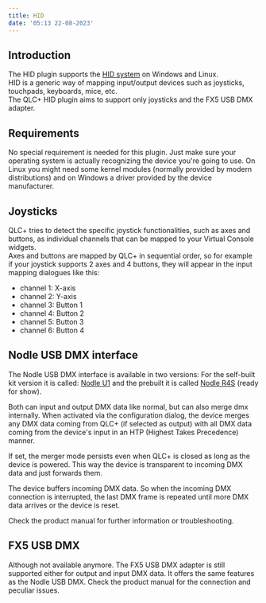 ```yaml
---
title: HID
date: '05:13 22-08-2023'
---
```


Introduction
------------

The HID plugin supports the [HID system](https://en.wikipedia.org/wiki/Human_interface_device) on Windows and Linux.  
HID is a generic way of mapping input/output devices such as joysticks, touchpads, keyboards, mice, etc.  
The QLC+ HID plugin aims to support only joysticks and the FX5 USB DMX adapter.

Requirements
------------

No special requirement is needed for this plugin. Just make sure your operating system is actually recognizing the device you're going to use. On Linux you might need some kernel modules (normally provided by modern distributions) and on Windows a driver provided by the device manufacturer.

Joysticks
---------

QLC+ tries to detect the specific joystick functionalities, such as axes and buttons, as individual channels that can be mapped to your Virtual Console widgets.  
Axes and buttons are mapped by QLC+ in sequential order, so for example if your joystick supports 2 axes and 4 buttons, they will appear in the input mapping dialogues like this:  

* channel 1: X-axis
* channel 2: Y-axis
* channel 3: Button 1
* channel 4: Button 2
* channel 5: Button 3
* channel 6: Button 4

Nodle USB DMX interface
-----------------------

The Nodle USB DMX interface is available in two versions: For the self-built kit version it is called:
[Nodle U1](https://www.dmxcontrol-projects.org/en/projects/nodle-u1.html) and the prebuilt it is called [Nodle R4S](https://www.dmxcontrol-projects.org/en/projects/nodle-r4s.html) (ready for show).

Both can input and output DMX data like normal, but can also merge dmx internally. When activated via the configuration
dialog, the device merges any DMX data coming from QLC+ (if selected as output) with all
DMX data coming from the device's input in an HTP (Highest Takes Precedence) manner.

If set, the merger mode persists even when QLC+ is closed as long as the device is powered.
This way the device is transparent to incoming DMX data and just forwards them.

The device buffers incoming DMX data. So when the incoming DMX connection is interrupted, the last
DMX frame is repeated until more DMX data arrives or the device is reset.

Check the product manual for further information or troubleshooting.

FX5 USB DMX
-----------

Although not available anymore. The FX5 USB DMX adapter is still supported either for output and input
DMX data. It offers the same features as the Nodle USB DMX. Check the product manual for the connection and peculiar issues.